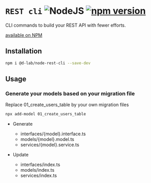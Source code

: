 # `REST cli` ![NodeJS](https://img.shields.io/badge/node.js-6DA55F?style=for-the-badge&logo=node.js&logoColor=white) [![npm version](https://badge.fury.io/js/@d-lab%2Fnode-rest-cli.svg)](https://badge.fury.io/js/@d-lab%2Fnode-rest-cli)
CLI commands to build your REST API with fewer efforts.

[available on NPM](https://www.npmjs.com/package/@d-lab/node-rest-cli)

## Installation

```bash
npm i @d-lab/node-rest-cli --save-dev
```

## Usage

### Generate your models based on your migration file
   
Replace 01_create_users_table by your own migration files
```bash
npx add-model 01_create_users_table
```
- Generate
  - interfaces/{model}.interface.ts
  - models/{model}.model.ts
  - services/{model}.service.ts

- Update
  - interfaces/index.ts
  - models/index.ts
  - services/index.ts